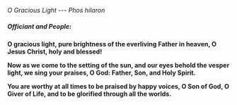 _O Gracious Light_  --- _Phos hilaron_
##### Officiant and **People:**
**O gracious light,
pure brightness of the everliving Father in heaven,
O Jesus Christ, holy and blessed!**

**Now as we come to the setting of the sun,
and our eyes behold the vesper light,
we sing your praises, O God:  Father, Son, and Holy Spirit.**

**You are worthy at all times to be praised by happy voices,
O Son of God, O Giver of Life,
and to be glorified through all the worlds.**
